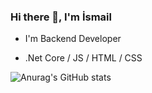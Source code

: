 ### Hi there 👋, I'm İsmail
- I'm Backend Developer

- .Net Core / JS / HTML / CSS

![Anurag's GitHub stats](https://github-readme-stats.vercel.app/api?username=ismailtemel&show_icons=true&theme=radical)









